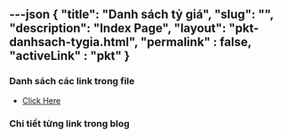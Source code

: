 ---json
{
    "title": "Danh sách tỷ giá",
    "slug": "",
    "description": "Index Page",
    "layout": "pkt-danhsach-tygia.html",
    "permalink" : false,
    "activeLink" : "pkt"
}
---


### Danh sách các link trong file
- [Click Here](./blog-list.html)

### Chi tiết từng link trong blog
